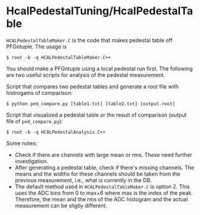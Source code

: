 # HcalPedestalTuning/HcalPedestalTable 

`HCALPedestalTableMaker.C` is the code that makes pedestal table off PFGntuple. The usage is  
```
$ root -b -q HCALPedestalTableMaker.C++  
```
You should make a PFGntuple using a local pedestal run first. The following are two useful scripts for analysis of the pedestal measurement. 

Script that compares two pedestal tables and generate a root file with histrogams of comparison:
```
$ python ped_compare.py [table1.txt] [table2.txt] [output.root]
``` 

Script that visualized a pedestal table or the result of comparison (output file of `ped_compare.py`):
```
$ root -b -q HCALPedestalAnalysis.C++  
```

Some notes:  

* Check if there are channels with large mean or rms. These need further investigation.  
* After generating a pedestal table, check if there's missing channels. The means and the widths for these channels should be taken from the previous measurement, i.e., what is currently in the DB.
* The default method used in `HCALPedestalTableMaker.C` is option 2. This uses the ADC bins from 0 to max+6 where max is the index of the peak. Therefore, the mean and the rms of the ADC histogram and the actual measurement can be sligtly different. 


